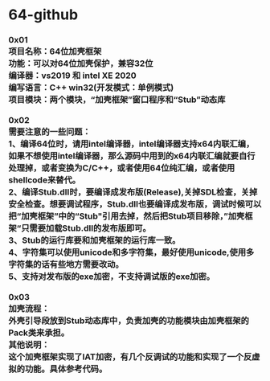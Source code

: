 # 64-github
<h3>
0x01<br>
项目名称：64位加壳框架<br>
功能：可以对64位加壳保护，兼容32位<br>
编译器：vs2019 和 intel XE 2020<br>
编写语言：C++ win32(开发模式：单例模式)<br>
项目模块：两个模块，“加壳框架”窗口程序和“Stub”动态库<br>
<br>
0x02<br>
需要注意的一些问题：<br>
1、编译64位时，请用intel编译器，intel编译器支持x64内联汇编，如果不想使用intel编译器，那么源码中用到的x64内联汇编就要自行处理掉，或者变换为C/C++，或者使用64位纯汇编，或者使用shellcode来替代。<br>
2、编译Stub.dll时，要编译成发布版(Release),关掉SDL检查，关掉安全检查。想要调试程序，Stub.dll也要编译成发布版，调试时候可以把“加壳框架”中的“Stub"引用去掉，然后把Stub项目移除，”加壳框架“只需要加载Stub.dll的发布版即可。<br>
3、Stub的运行库要和加壳框架的运行库一致。<br>
4、字符集可以使用unicode和多字符集，最好使用unicode,使用多字符集的话有些地方需要改动。<br>
5、支持对发布版的exe加密，不支持调试版的exe加密。<br>
<br>
0x03<br>
加壳流程：<br>
外壳引导段放到Stub动态库中，负责加壳的功能模块由加壳框架的Pack类来承担。<br>
其他说明：<br>
这个加壳框架实现了IAT加密，有几个反调试的功能和实现了一个反虚拟的功能。具体参考代码。<br>







